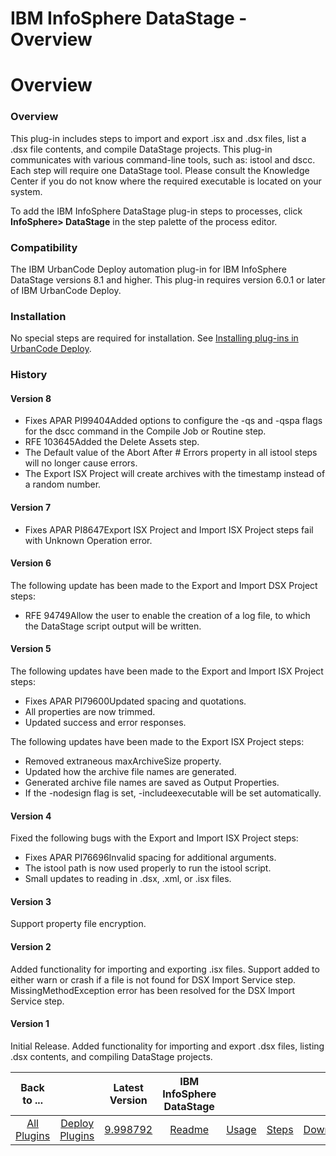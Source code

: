 
IBM InfoSphere DataStage - Overview
===================================

# Overview


### Overview




This plug-in includes steps to import and export .isx and .dsx files, list a .dsx file contents, and compile DataStage projects. This plug-in communicates with various command-line tools, such as: istool and dscc. Each step will require one DataStage tool. Please consult the Knowledge Center if you do not know where the required executable is located on your system.

To add the IBM InfoSphere DataStage plug-in steps to processes, click **InfoSphere> DataStage** in the step palette of the process editor.

### Compatibility

The IBM UrbanCode Deploy automation plug-in for IBM InfoSphere DataStage versions 8.1 and higher. This plug-in requires version 6.0.1 or later of IBM UrbanCode Deploy.

### Installation

No special steps are required for installation. See [Installing plug-ins in UrbanCode Deploy](https://www.urbancode.com/resource/installing-plug-ins-in-urbancode-products/ "Installing plug-ins in UrbanCode Deploy").

### History

#### Version 8

* Fixes APAR PI99404Added options to configure the -qs and -qspa flags for the dscc command in the Compile Job or Routine step.
* RFE 103645Added the Delete Assets step.
* The Default value of the Abort After # Errors property in all istool steps will no longer cause errors.
* The Export ISX Project will create archives with the timestamp instead of a random number.

#### Version 7

* Fixes APAR PI8647Export ISX Project and Import ISX Project steps fail with Unknown Operation error.

#### Version 6

The following update has been made to the Export and Import DSX Project steps:

* RFE 94749Allow the user to enable the creation of a log file, to which the DataStage script output will be written.

#### Version 5

The following updates have been made to the Export and Import ISX Project steps:

* Fixes APAR PI79600Updated spacing and quotations.
* All properties are now trimmed.
* Updated success and error responses.

The following updates have been made to the Export ISX Project steps:

* Removed extraneous maxArchiveSize property.
* Updated how the archive file names are generated.
* Generated archive file names are saved as Output Properties.
* If the -nodesign flag is set, -includeexecutable will be set automatically.

#### Version 4

Fixed the following bugs with the Export and Import ISX Project steps:

* Fixes APAR PI76696Invalid spacing for additional arguments.
* The istool path is now used properly to run the istool script.
* Small updates to reading in .dsx, .xml, or .isx files.

#### Version 3

Support property file encryption.

#### Version 2

Added functionality for importing and exporting .isx files. Support added to either warn or crash if a file is not found for DSX Import Service step. MissingMethodException error has been resolved for the DSX Import Service step.

#### Version 1

Initial Release. Added functionality for importing and export .dsx files, listing .dsx contents, and compiling DataStage projects.


|Back to ...||Latest Version|IBM InfoSphere DataStage ||||
| :---: | :---: | :---: | :---: | :---: | :---: | :---: |
|[All Plugins](../../index.md)|[Deploy Plugins](../README.md)|[9.998792](https://raw.githubusercontent.com/UrbanCode/IBM-UCD-PLUGINS/main/files/datastage/datastage-9.998792.zip)|[Readme](README.md)|[Usage](usage.md)|[Steps](steps.md)|[Downloads](downloads.md)|
